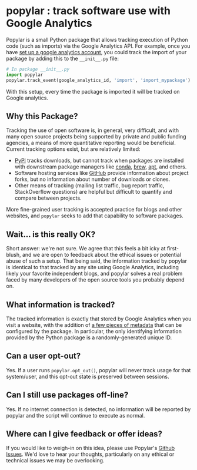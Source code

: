 # popylar : track software use with Google Analytics

Popylar is a small Python package that allows tracking execution of Python
code (such as imports) via the Google Analytics API.
For example, once you have [set up a google analytics account](https://support.google.com/analytics/answer/1008015), you could track
the import of your package by adding this to the ``__init__.py`` file:

```python
# In package __init__.py
import popylar
popylar.track_event(google_analytics_id, 'import', 'import_mypackage')
```

With this setup, every time the package is imported it will be tracked on
Google analytics.

## Why this Package?

Tracking the use of open software is, in general, very difficult, and with many
open source projects being supported by private and public funding agencies, a
means of more quantitative reporting would be beneficial.
Current tracking options exist, but are relatively limited:

- [PyPI](https://pypi.python.org/) tracks downloads, but cannot track when
  packages are installed with downstream package managers like
  [conda](http://conda.pydata.org/docs/),
  [brew](http://brew.sh/), [apt](https://wiki.debian.org/Apt), and others.
- Software hosting services like [GitHub](http://github.com) provide information
  about project forks, but no information about number of downloads or clones.
- Other means of tracking (mailing list traffic, bug report traffic, StackOverflow
  questions) are helpful but difficult to quantify and compare between projects.

More fine-grained user tracking is accepted practice for blogs and other websites,
and ``popylar`` seeks to add that capability to software packages.

## Wait... is this really OK?

Short answer: we're not sure. We agree that this feels a bit icky at first-blush,
and we are open to feedback about the ethical issues or potential abuse of such
a setup.
That being said, the information tracked by popylar is identical to that tracked
by any site using Google Analytics, including likely your favorite independent
blogs, and popylar solves a real problem faced by many developers of the open
source tools you probably depend on.

## What information is tracked?
The tracked information is exactly that stored by Google Analytics when you visit
a website, with the addition of [a few pieces of metadata](https://github.com/popylar/popylar/blob/master/popylar/popylar.py#L73-L82)
that can be configured by the package.
In particular, the only identifying information provided by the Python package is
a randomly-generated unique ID.

## Can a user opt-out?

Yes. If a user runs ``popylar.opt_out()``, popylar will never track usage for
that system/user, and this opt-out state is preserved between sessions.

## Can I still use packages off-line?

Yes. If no internet connection is detected, no information will be reported
by popylar and the script will continue to execute as normal.

## Where can I give feedback or offer ideas?

If you would like to weigh-in on this idea, please use Popylar's [Github Issues](https://github.com/popylar/popylar/issues). We'd love to hear your
thoughts, particularly on any ethical or technical issues we may be overlooking.
